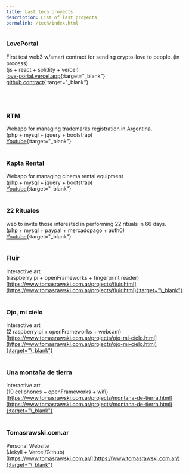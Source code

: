 ```yaml
---
title: Last tech proyects
description: List of last proyects
permalink: /tech/index.html
---
```


### LovePortal <br>

First test web3 w/smart contract for sending crypto-love to people. (in process)<br>
(js + react + solidity + vercel)<br>
[love-portal.vercel.app](https://love-portal.vercel.app/){:target="\_blank"}<br>
[github contract](https://github.com/rtomas/lovePortal-contract){:target="\_blank"}<br>

<br>
<br>

### RTM <br>

Webapp for managing trademarks registration in Argentina.<br>
(php + mysql + jquery + bootstrap)<br>
[Youtube](https://youtu.be/Je6Tywf_6Nk){:target="\_blank"}<br>
<br>

### Kapta Rental<br>

Webapp for managing cinema rental equipment<br>
(php + mysql + jquery + bootstrap)<br>
[Youtube](https://youtu.be/zJVt-5x94gg){:target="\_blank"}<br>
<br>

### 22 Rituales<br>

web to invite those interested in performing 22 rituals in 66 days.<br>
(php + mysql + paypal + mercadopago + auth0)<br>
[Youtube](https://youtu.be/kFrqiE_yoFg){:target="\_blank"}<br>
<br>

### Fluir<br>

Interactive art<br>
(raspberry pi + openFrameworks + fingerprint reader)<br>
[https://www.tomasrawski.com.ar/projects/fluir.html](https://www.tomasrawski.com.ar/projects/fluir.html){:target="\_blank"}<br>
<br>

### Ojo, mi cielo<br>

Interactive art<br>
(2 raspberry pi + openFrameworks + webcam)<br>
[https://www.tomasrawski.com.ar/projects/ojo-mi-cielo.html](https://www.tomasrawski.com.ar/projects/ojo-mi-cielo.html){:target="\_blank"}<br>
<br>

### Una montaña de tierra<br>

Interactive art<br>
(10 cellphones + openFrameworks + wifi)<br>
[https://www.tomasrawski.com.ar/projects/montana-de-tierra.html](https://www.tomasrawski.com.ar/projects/montana-de-tierra.html){:target="\_blank"}<br><br>

### Tomasrawski.com.ar<br>

Personal Website<br>
(Jekyll + Vercel/Github)<br>
[https://www.tomasrawski.com.ar/](https://www.tomasrawski.com.ar/){:target="\_blank"}<br>

